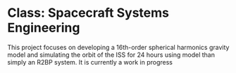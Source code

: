 # Class: Spacecraft Systems Engineering

This project focuses on developing a 16th-order spherical harmonics gravity model and simulating the orbit of the ISS for 24 hours using model than simply an R2BP system. It is currently a work in progress
